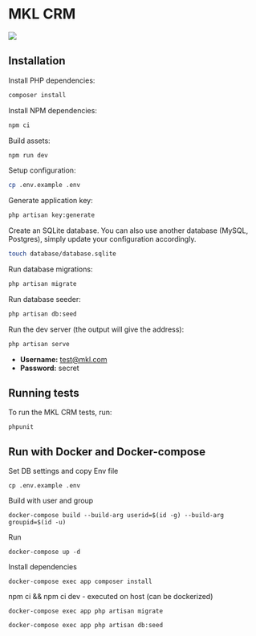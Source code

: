 # MKL CRM


![](https://raw.githubusercontent.com/inertiajs/pingcrm/master/screenshot.png)

## Installation

Install PHP dependencies:

```sh
composer install
```

Install NPM dependencies:

```sh
npm ci
```

Build assets:

```sh
npm run dev
```

Setup configuration:

```sh
cp .env.example .env
```

Generate application key:

```sh
php artisan key:generate
```

Create an SQLite database. You can also use another database (MySQL, Postgres), simply update your configuration accordingly.

```sh
touch database/database.sqlite
```

Run database migrations:

```sh
php artisan migrate
```

Run database seeder:

```sh
php artisan db:seed
```

Run the dev server (the output will give the address):

```sh
php artisan serve
```

- **Username:** test@mkl.com
- **Password:** secret

## Running tests

To run the MKL CRM tests, run:

```
phpunit
```

## Run with Docker and Docker-compose

Set DB settings and copy Env file
```shell
cp .env.example .env
```

Build with user and group
```shell
docker-compose build --build-arg userid=$(id -g) --build-arg groupid=$(id -u)
```

Run
```shell
docker-compose up -d
```

Install dependencies
```shell
docker-compose exec app composer install
```

npm ci && npm ci dev - executed on host (can be dockerized)

```shell
docker-compose exec app php artisan migrate
```

```shell
docker-compose exec app php artisan db:seed
```

